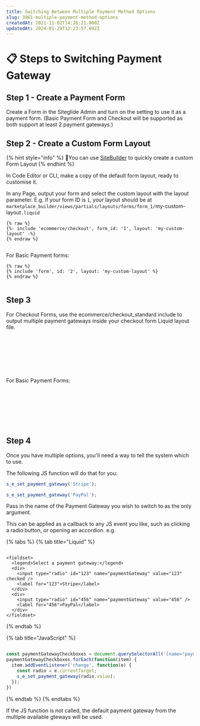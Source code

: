 ```yaml
---
title: Switching Between Multiple Payment Method Options
slug: 3861-multiple-payment-method-options
createdAt: 2021-11-02T14:26:21.000Z
updatedAt: 2024-01-29T12:23:57.692Z
---
```


# 📋 Steps to Switching Payment Gateway

## Step 1 - Create a Payment Form

Create a Form in the Siteglide Admin and turn on the setting to use it as a payment form. (Basic Payment Form and Checkout will be supported as both support at least 2 payment gateways.)

## Step 2 - Create a Custom Form Layout

{% hint style="info" %}
:genie:You can use [SiteBuilder](../../sitebuilder/setup-sitebuilder/about-sitebuilder/static-and-dynamic-form-layouts.md) to quickly create a custom Form Layout
{% endhint %}

In Code Editor or CLI, make a copy of the default form layout, ready to customise it.

In any Page, output your form and select the custom layout with the layout parameter. E.g. if your form ID is `1`, your layout should be at `marketplace_builder/views/partials/layouts/forms/form_1/`my-custom-layout`.liquid`

```liquid
{% raw %}
{%- include 'ecommerce/checkout', form_id: '1', layout: 'my-custom-layout' -%}
{% endraw %}


```

For Basic Payment forms:

```liquid
{% raw %}
{% include 'form', id: '2', layout: 'my-custom-layout' %}
{% endraw %}


```

## Step 3

For Checkout Forms, use the ecommerce/checkout\_standard include to output multiple payment gateways inside your checkout form Liquid layout file.

```liquid






 
```

For Basic Payment Forms:

```liquid






 
```

## Step 4

Once you have multiple options, you'll need a way to tell the system which to use.

The following JS function will do that for you:

```javascript
s_e_set_payment_gateway('Stripe');

s_e_set_payment_gateway('PayPal');
```

Pass in the name of the Payment Gateway you wish to switch to as the only argument.

This can be applied as a callback to any JS event you like, such as clicking a radio button, or opening an accordion. e.g.

{% tabs %}
{% tab title="Liquid" %}
```liquid

<fieldset>
  <legend>Select a payment gateway:</legend>
  <div>
    <input type="radio" id="123" name="paymentGateway" value="123" checked />
    <label for="123">Stripe</label>
  </div>
  <div>
    <input type="radio" id="456" name="paymentGateway" value="456" />
    <label for="456">PayPal</label>
  </div>
</fieldset>
```
{% endtab %}

{% tab title="JavaScript" %}
```javascript

const paymentGatewayCheckboxes = document.querySelectorAll('[name="paymentGateway"]');
paymentGatewayCheckboxes.forEach(function(item) {
  item.addEventListener('change', function(e) {
    const radio = e.currentTarget;
    s_e_set_payment_gateway(radio.value);
  });
})
```
{% endtab %}
{% endtabs %}

If the JS function is not called, the default payment gateway from the multiple available gteways will be used.
